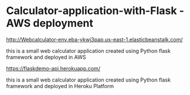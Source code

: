 # Calculator-application-with-Flask -AWS deployment

http://Webcalculator-env.eba-ykwj3pap.us-east-1.elasticbeanstalk.com/

this is a small web calculator application created using Python flask framework and deployed in AWS

https://flaskdemo-api.herokuapp.com/

this is a small web calculator application created using Python flask framework and deployed in Heroku Platform
